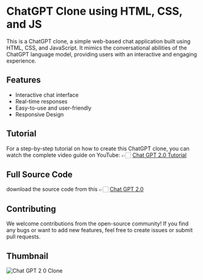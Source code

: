 # ChatGPT Clone using HTML, CSS, and JS
This is a ChatGPT clone, a simple web-based chat application built using HTML, CSS, and JavaScript. It mimics the conversational abilities of the ChatGPT language model, providing users with an interactive and engaging experience.

## Features
* Interactive chat interface
* Real-time responses
* Easy-to-use and user-friendly
* Responsive Design
  
## Tutorial
For a step-by-step tutorial on how to create this ChatGPT clone, you can watch the complete video guide on YouTube: 👉🏻 [Chat GPT 2.0 Tutorial](https://youtu.be/Lr9KH1GpCt8)

## Full Source Code
download the source code from this 👉🏻 [Chat GPT 2.0](https://rb.gy/qsd6ib)

## Contributing
We welcome contributions from the open-source community! If you find any bugs or want to add new features, feel free to create issues or submit pull requests.

## Thumbnail
![Chat GPT 2 0 Clone](https://github.com/Aarzoo75/Chat-GPT-2.0-Clone/assets/59678435/e79f86d2-7381-415a-9732-46d8a516255e)
